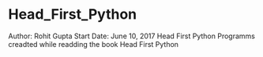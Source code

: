 # Head_First_Python
Author: Rohit Gupta
Start Date: June 10, 2017
Head First Python Programms creadted while readding the book Head First Python

